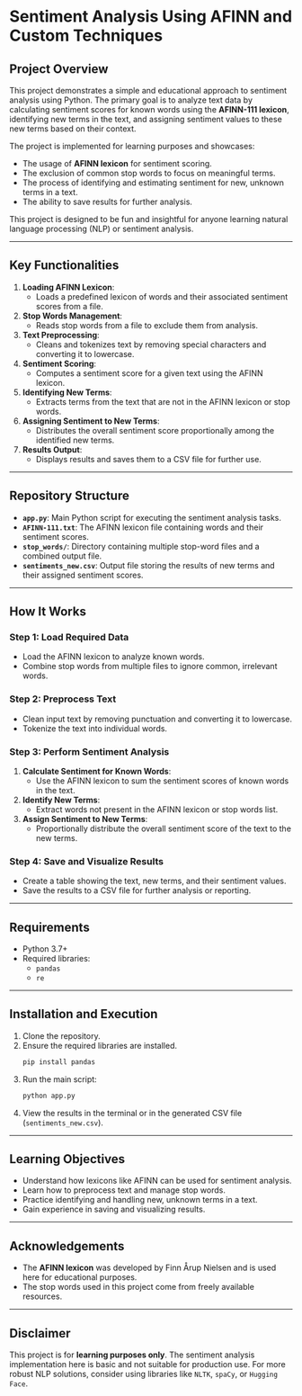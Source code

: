 # Sentiment Analysis Using AFINN and Custom Techniques

## Project Overview
This project demonstrates a simple and educational approach to sentiment analysis using Python. The primary goal is to analyze text data by calculating sentiment scores for known words using the **AFINN-111 lexicon**, identifying new terms in the text, and assigning sentiment values to these new terms based on their context.

The project is implemented for learning purposes and showcases:
- The usage of **AFINN lexicon** for sentiment scoring.
- The exclusion of common stop words to focus on meaningful terms.
- The process of identifying and estimating sentiment for new, unknown terms in a text.
- The ability to save results for further analysis.

This project is designed to be fun and insightful for anyone learning natural language processing (NLP) or sentiment analysis.

---

## Key Functionalities
1. **Loading AFINN Lexicon**:
   - Loads a predefined lexicon of words and their associated sentiment scores from a file.
2. **Stop Words Management**:
   - Reads stop words from a file to exclude them from analysis.
3. **Text Preprocessing**:
   - Cleans and tokenizes text by removing special characters and converting it to lowercase.
4. **Sentiment Scoring**:
   - Computes a sentiment score for a given text using the AFINN lexicon.
5. **Identifying New Terms**:
   - Extracts terms from the text that are not in the AFINN lexicon or stop words.
6. **Assigning Sentiment to New Terms**:
   - Distributes the overall sentiment score proportionally among the identified new terms.
7. **Results Output**:
   - Displays results and saves them to a CSV file for further use.

---

## Repository Structure
- **`app.py`**: Main Python script for executing the sentiment analysis tasks.
- **`AFINN-111.txt`**: The AFINN lexicon file containing words and their sentiment scores.
- **`stop_words/`**: Directory containing multiple stop-word files and a combined output file.
- **`sentiments_new.csv`**: Output file storing the results of new terms and their assigned sentiment scores.

---

## How It Works
### Step 1: Load Required Data
- Load the AFINN lexicon to analyze known words.
- Combine stop words from multiple files to ignore common, irrelevant words.

### Step 2: Preprocess Text
- Clean input text by removing punctuation and converting it to lowercase.
- Tokenize the text into individual words.

### Step 3: Perform Sentiment Analysis
1. **Calculate Sentiment for Known Words**:
   - Use the AFINN lexicon to sum the sentiment scores of known words in the text.
2. **Identify New Terms**:
   - Extract words not present in the AFINN lexicon or stop words list.
3. **Assign Sentiment to New Terms**:
   - Proportionally distribute the overall sentiment score of the text to the new terms.

### Step 4: Save and Visualize Results
- Create a table showing the text, new terms, and their sentiment values.
- Save the results to a CSV file for further analysis or reporting.

---

## Requirements
- Python 3.7+
- Required libraries:
  - `pandas`
  - `re`

---

## Installation and Execution
1. Clone the repository.
2. Ensure the required libraries are installed.
   ```bash
   pip install pandas
   ```
3. Run the main script:
   ```bash
   python app.py
   ```
4. View the results in the terminal or in the generated CSV file (`sentiments_new.csv`).

---

## Learning Objectives
- Understand how lexicons like AFINN can be used for sentiment analysis.
- Learn how to preprocess text and manage stop words.
- Practice identifying and handling new, unknown terms in a text.
- Gain experience in saving and visualizing results.

---

## Acknowledgements
- The **AFINN lexicon** was developed by Finn Årup Nielsen and is used here for educational purposes.
- The stop words used in this project come from freely available resources.

---

## Disclaimer
This project is for **learning purposes only**. The sentiment analysis implementation here is basic and not suitable for production use. For more robust NLP solutions, consider using libraries like `NLTK`, `spaCy`, or `Hugging Face`.

